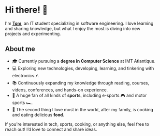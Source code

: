 # Hi there! 👋

I'm **<a href="https://www.linkedin.com/in/tom-freret/">Tom</a>**, an IT student specializing in software engineering. I love learning and sharing knowledge, but what I enjoy the most is diving into new projects and experimenting.

## About me

- 🎓 Currently pursuing a **degree in Computer Science** at IMT Atlantique.
- 💻 Exploring new technologies, developing, learning, and tinkering with electronics ⚡.
- 📚 Continuously expanding my knowledge through reading, courses, videos, conferences, and hands-on experience.
- 🧗 A huge fan of all kinds of **sports**, including e-sports 🎮 and motor sports 🏎️.
- 🍣 The second thing I love most in the world, after my family, is cooking and eating delicious **food**.

If you're interested in tech, sports, cooking, or anything else, feel free to reach out! I’d love to connect and share ideas.